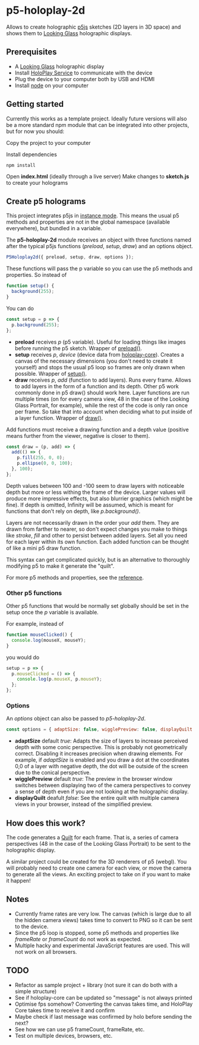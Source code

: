 # p5-holoplay-2d

Allows to create holographic [p5js](https://p5js.org) sketches (2D layers in 3D space) and shows them to [Looking Glass](https://lookingglassfactory.com/) holographic displays.

## Prerequisites

- A [Looking Glass](https://lookingglassfactory.com/) holographic display
- Install [HoloPlay Service](https://lookingglassfactory.com/software#holoplay-service) to communicate with the device
- Plug the device to your computer both by USB and HDMI
- Install [node](https://nodejs.org) on your computer

## Getting started

Currently this works as a template project. Ideally future versions will also be a more standard npm module that can be integrated into other projects, but for now you should:

Copy the project to your computer

Install dependencies

```shell
npm install
```

Open **index.html** (ideally through a live server)
Make changes to **sketch.js** to create your holograms

## Create p5 holograms

This project integrates p5js in [instance mode](https://p5js.org/reference/#/p5/p5). This means the usual p5 methods and properties are not in the global namespace (available everywhere), but bundled in a variable.

The **p5-holoplay-2d** module receives an object with three functions named after the typical p5js functions (_preload_, _setup_, _draw_) and an options object.

```js
P5Holoplay2d({ preload, setup, draw, options });
```

These functions will pass the p variable so you can use the p5 methods and properties. So instead of

```js
function setup() {
  background(255);
}
```

You can do

```js
const setup = p => {
  p.background(255);
};
```

- **preload** receives _p_ (p5 variable). Useful for loading things like images before running the p5 sketch. Wrapper of [preload()](https://p5js.org/reference/#/p5/preload).
- **setup** receives _p_, _device_ (device data from [holoplay-core](https://www.npmjs.com/package/holoplay-core)). Creates a canvas of the necessary dimensions (you don't need to create it yourself) and stops the usual p5 loop so frames are only drawn when possible. Wrapper of [setup()](https://p5js.org/reference/#/p5/setup).
- **draw** receives _p_, _add_ (function to add layers). Runs every frame. Allows to add layers in the form of a function and its depth. Other p5 work commonly done in p5 draw() should work here. Layer functions are run multiple times (on for every camera view, 48 in the case of the Looking Glass Portrait, for example), while the rest of the code is only ran once per frame. So take that into account when deciding what to put inside of a layer function. Wrapper of [draw()](https://p5js.org/reference/#/p5/draw).

Add functions must receive a drawing function and a depth value (positive means further from the viewer, negative is closer to them).

```js
const draw = (p, add) => {
  add(() => {
    p.fill(255, 0, 0);
    p.ellipse(0, 0, 100);
  }, 100);
};
```

Depth values between 100 and -100 seem to draw layers with noticeable depth but more or less withing the frame of the device. Larger values will produce more impressive effects, but also blurrier graphics (which might be fine). If depth is omitted, Infinity will be assumed, which is meant for functions that don't rely on depth, like _p.background()_.

Layers are not necessarily drawn in the order your _add_ them. They are drawn from farther to nearer, so don't expect changes you make to things like _stroke_, _fill_ and other to persist between added layers. Set all you need for each layer within its own function. Each added function can be thought of like a mini p5 draw function.

This syntax can get complicated quickly, but is an alternative to thoroughly modifying p5 to make it generate the "quilt".

For more p5 methods and properties, see the [reference](https://p5js.org/reference/).

### Other p5 functions

Other p5 functions that would be normally set globally should be set in the setup once the _p_ variable is available.

For example, instead of

```js
function mouseClicked() {
  console.log(mouseX, mouseY);
}
```

you would do

```js
setup = p => {
  p.mouseClicked = () => {
    console.log(p.mouseX, p.mouseY);
  };
};
```

### Options

An _options_ object can also be passed to _p5-holoplay-2d_.

```js
const options = { adaptSize: false, wigglePreview: false, displayQuilt: true };
```

- **adaptSize** default _true_: Adapts the size of layers to increase perceived depth with some conic perspective. This is probably not geometrically correct. Disabling it increases precision when drawing elements. For example, if _adaptSize_ is enabled and you draw a dot at the coordinates 0,0 of a layer with negative depth, the dot will be outside of the screen due to the conical perspective.
- **wigglePreview** default _true_: The preview in the browser window switches between displaying two of the camera perspectives to convey a sense of depth even if you are not looking at the holographic display.
- **displayQuilt** deafult _false_: See the entire quilt with multiple camera views in your browser, instead of the simplified preview.

## How does this work?

The code generates a [Quilt](https://docs.lookingglassfactory.com/keyconcepts/quilts) for each frame. That is, a series of camera perspectives (48 in the case of the Looking Glass Portrait) to be sent to the holographic display.

A similar project could be created for the 3D renderers of p5 (webgl). You will probably need to create one camera for each view, or move the camera to generate all the views. An exciting project to take on if you want to make it happen!

## Notes

- Currently frame rates are very low. The canvas (which is large due to all the hidden camera views) takes time to convert to PNG so it can be sent to the device.
- Since the p5 loop is stopped, some p5 methods and properties like _frameRate_ or _frameCount_ do not work as expected.
- Multiple hacky and experimental JavaScript features are used. This will not work on all browsers.

## TODO

- Refactor as sample project + library (not sure it can do both with a simple structure)
- See if holoplay-core can be updated so "message" is not always printed
- Optimise fps somehow? Converting the canvas takes time, and HoloPlay Core takes time to receive it and confirm
- Maybe check if last message was confirmed by holo before sending the next?
- See how we can use p5 frameCount, frameRate, etc.
- Test on multiple devices, browsers, etc.
